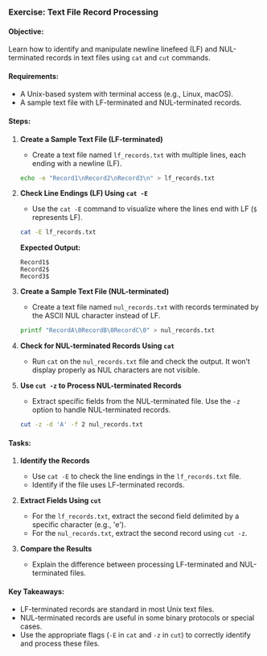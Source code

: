 ### Exercise: Text File Record Processing

#### Objective:
Learn how to identify and manipulate newline linefeed (LF) and NUL-terminated records in text files using `cat` and `cut` commands.

#### Requirements:
- A Unix-based system with terminal access (e.g., Linux, macOS).
- A sample text file with LF-terminated and NUL-terminated records.

#### Steps:

1. **Create a Sample Text File (LF-terminated)**
   - Create a text file named `lf_records.txt` with multiple lines, each ending with a newline (LF).
   
   ```bash
   echo -e "Record1\nRecord2\nRecord3\n" > lf_records.txt
   ```

2. **Check Line Endings (LF) Using `cat -E`**
   - Use the `cat -E` command to visualize where the lines end with LF (`$` represents LF).
   
   ```bash
   cat -E lf_records.txt
   ```
   
   **Expected Output:**
   ```
   Record1$
   Record2$
   Record3$
   ```

3. **Create a Sample Text File (NUL-terminated)**
   - Create a text file named `nul_records.txt` with records terminated by the ASCII NUL character instead of LF.
   
   ```bash
   printf "RecordA\0RecordB\0RecordC\0" > nul_records.txt
   ```

4. **Check for NUL-terminated Records Using `cat`**
   - Run `cat` on the `nul_records.txt` file and check the output. It won’t display properly as NUL characters are not visible.

5. **Use `cut -z` to Process NUL-terminated Records**
   - Extract specific fields from the NUL-terminated file. Use the `-z` option to handle NUL-terminated records.
   
   ```bash
   cut -z -d 'A' -f 2 nul_records.txt
   ```

#### Tasks:

1. **Identify the Records**
   - Use `cat -E` to check the line endings in the `lf_records.txt` file.
   - Identify if the file uses LF-terminated records.

2. **Extract Fields Using `cut`**
   - For the `lf_records.txt`, extract the second field delimited by a specific character (e.g., 'e').
   - For the `nul_records.txt`, extract the second record using `cut -z`.

3. **Compare the Results**
   - Explain the difference between processing LF-terminated and NUL-terminated files.

#### Key Takeaways:
- LF-terminated records are standard in most Unix text files.
- NUL-terminated records are useful in some binary protocols or special cases.
- Use the appropriate flags (`-E` in `cat` and `-z` in `cut`) to correctly identify and process these files.
